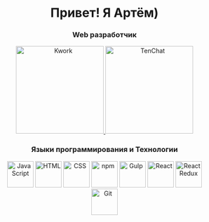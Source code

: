 
<div id="header" align="center">
  <h1>Привет! Я Артём)</h1>
  <h3>Web разработчик</h3>
</div>

<div id="socials" align="center">
  <a href="https://kwork.ru/user/sweetconsole" target="_black">
    <img src="https://i.ibb.co/LDBVGYFJ/scale-1200.png" alt="Kwork" width="200">
  </a>
  <a href="https://tenchat.ru/sweetconsole" target="_black">
    <img src="https://i.ibb.co/tp4FrdJd/b-62ec40f3d8246.jpg" alt="TenChat" width="200">
  </a>
</div>

<div id="steck" align="center">
  <h3>Языки программирования и Технологии</h3>
  <img src="https://cdn.jsdelivr.net/gh/devicons/devicon@latest/icons/javascript/javascript-original.svg" width="60" height="60" alt="JavaScript" />   
  <img src="https://cdn.jsdelivr.net/gh/devicons/devicon@latest/icons/html5/html5-original.svg" width="60" height="60" alt="HTML" />
  <img src="https://cdn.jsdelivr.net/gh/devicons/devicon@latest/icons/css3/css3-original.svg" width="60" height="60" alt="CSS" />
  <img src="https://cdn.jsdelivr.net/gh/devicons/devicon@latest/icons/npm/npm-original-wordmark.svg" width="60" height="60" alt="npm" />
  <img src="https://cdn.jsdelivr.net/gh/devicons/devicon@latest/icons/gulp/gulp-plain.svg" width="60" height="60" alt="Gulp" />
  <img src="https://cdn.jsdelivr.net/gh/devicons/devicon@latest/icons/react/react-original.svg" width="60" height="60" alt="React" />
  <img src="https://cdn.jsdelivr.net/gh/devicons/devicon@latest/icons/redux/redux-original.svg" width="60" height="60" alt="React Redux" />
  <img src="https://cdn.jsdelivr.net/gh/devicons/devicon@latest/icons/git/git-original.svg" width="60" height="60" alt="Git" />
</div>

<!-- Статистика 
[![Top Langs](https://github-readme-stats.vercel.app/api/top-langs/?username=sweetconsole&layout=compact)](https://github.com/anuraghazra/github-readme-stats)
-->
